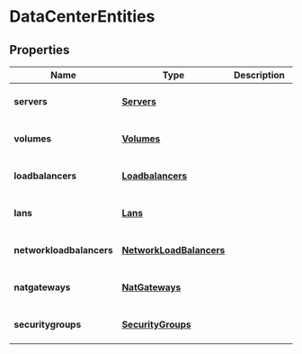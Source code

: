 # DataCenterEntities

## Properties
| Name | Type | Description | Notes |
| ------------ | ------------- | ------------- | ------------- |
| **servers** | [**Servers**](Servers.md) |  | [optional] [default to undefined] |
| **volumes** | [**Volumes**](Volumes.md) |  | [optional] [default to undefined] |
| **loadbalancers** | [**Loadbalancers**](Loadbalancers.md) |  | [optional] [default to undefined] |
| **lans** | [**Lans**](Lans.md) |  | [optional] [default to undefined] |
| **networkloadbalancers** | [**NetworkLoadBalancers**](NetworkLoadBalancers.md) |  | [optional] [default to undefined] |
| **natgateways** | [**NatGateways**](NatGateways.md) |  | [optional] [default to undefined] |
| **securitygroups** | [**SecurityGroups**](SecurityGroups.md) |  | [optional] [default to undefined] |


